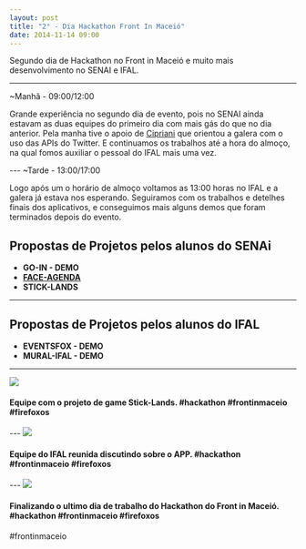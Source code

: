 ```yaml
---
layout: post
title: "2° - Dia Hackathon Front In Maceió"	
date: 2014-11-14 09:00
---
```


<p class="txt-post">
Segundo dia de Hackathon no Front in Maceió e muito mais desenvolvimento no SENAI e IFAL.
</p>

---		
~Manhã - 09:00/12:00
<p class="txt-post">
Grande experiência no segundo dia de evento, pois no SENAI ainda estavam as duas equipes do primeiro dia com mais gás do que no dia anterior. Pela manha tive o apoio de <a href="http://twitter.com/lfcipriani">Cipriani</a> que orientou a galera com o uso das APIs do Twitter. E continuamos os trabalhos até a hora do almoço, na qual fomos auxiliar o pessoal do IFAL mais uma vez.
</p>
---
~Tarde - 13:00/17:00
<p class="txt-post">
Logo após um o horário de almoço voltamos as 13:00 horas no IFAL e a galera já estava nos esperando. Seguiramos com os trabalhos e detelhes finais dos aplicativos, e conseguimos mais alguns demos que foram terminados depois do evento.
</p>

## Propostas de Projetos pelos alunos do SENAi
* **GO-IN - DEMO**
* **[FACE-AGENDA](https://marketplace.firefox.com/app/face-agenda)**
* **STICK-LANDS**
---
## Propostas de Projetos pelos alunos do IFAL
* **EVENTSFOX  - DEMO**
* **MURAL-IFAL  - DEMO**
---
   
<img src="http://rafaeltavares.co/public/img/posts/2_dia_hackathon_front_in_maceio.jpg"/>
<h4>
    Equipe com o projeto de game Stick-Lands. #hackathon #frontinmaceio #firefoxos
</h4>
---
<img src="http://rafaeltavares.co/public/img/posts/2_dia_hackathon_front_in_maceio_2.jpg"/>
<h4>
    Equipe do IFAL reunida discutindo sobre o APP. #hackathon #frontinmaceio #firefoxos
</h4>
---
<img src="http://rafaeltavares.co/public/img/posts/2_dia_hackathon_front_in_maceio_3.png"/>
<h4>
    Finalizando o ultimo dia de trabalho do Hackathon do Front in Maceió. #hackathon #frontinmaceio #firefoxos
</h4>
#frontinmaceio
